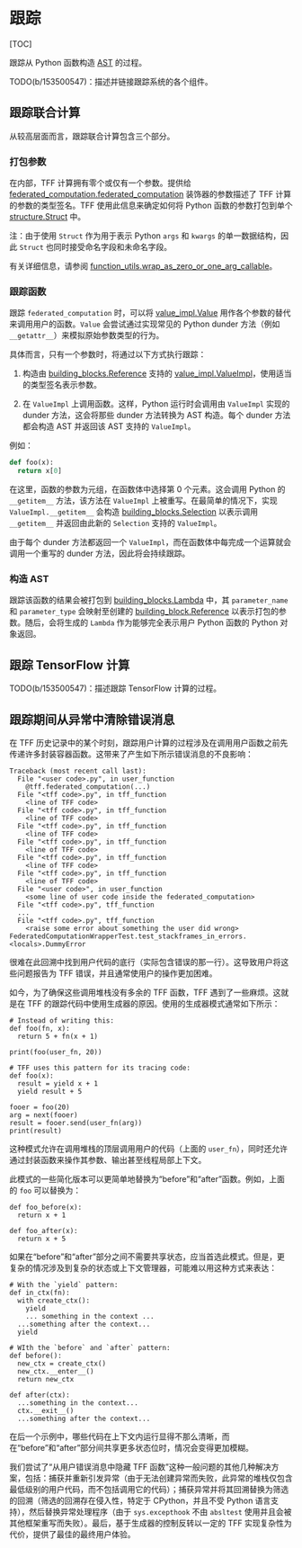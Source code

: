 # 跟踪

[TOC]

跟踪从 Python 函数构造 [AST](compilation.md#ast) 的过程。

TODO(b/153500547)：描述并链接跟踪系统的各个组件。

## 跟踪联合计算

从较高层面而言，跟踪联合计算包含三个部分。

### 打包参数

在内部，TFF 计算拥有零个或仅有一个参数。提供给 [federated_computation.federated_computation](https://github.com/tensorflow/federated/blob/main/tensorflow_federated/python/core/impl/federated_context/federated_computation.py) 装饰器的参数描述了 TFF 计算的参数的类型签名。TFF 使用此信息来确定如何将 Python 函数的参数打包到单个 [structure.Struct](https://github.com/tensorflow/federated/blob/main/tensorflow_federated/python/common_libs/structure.py) 中。

注：由于使用 `Struct` 作为用于表示 Python `args` 和 `kwargs` 的单一数据结构，因此 `Struct` 也同时接受命名字段和未命名字段。

有关详细信息，请参阅 [function_utils.wrap_as_zero_or_one_arg_callable](https://github.com/tensorflow/federated/blob/main/tensorflow_federated/python/core/impl/computation/function_utils.py)。

### 跟踪函数

跟踪 `federated_computation` 时，可以将 [value_impl.Value](https://github.com/tensorflow/federated/blob/main/tensorflow_federated/python/core/impl/federated_context/value_impl.py) 用作各个参数的替代来调用用户的函数。`Value` 会尝试通过实现常见的 Python dunder 方法（例如 `__getattr__`）来模拟原始参数类型的行为。

具体而言，只有一个参数时，将通过以下方式执行跟踪：

1. 构造由 [building_blocks.Reference](https://github.com/tensorflow/federated/blob/main/tensorflow_federated/python/core/impl/federated_context/value_impl.py) 支持的 [value_impl.ValueImpl](https://github.com/tensorflow/federated/blob/main/tensorflow_federated/python/core/impl/compiler/building_blocks.py)，使用适当的类型签名表示参数。

2. 在 `ValueImpl` 上调用函数。这样，Python 运行时会调用由 `ValueImpl` 实现的 dunder 方法，这会将那些 dunder 方法转换为 AST 构造。每个 dunder 方法都会构造 AST 并返回该 AST 支持的 `ValueImpl`。

例如：

```python
def foo(x):
  return x[0]
```

在这里，函数的参数为元组，在函数体中选择第 0 个元素。这会调用 Python 的 `__getitem__` 方法，该方法在 `ValueImpl` 上被重写。在最简单的情况下，实现 `ValueImpl.__getitem__` 会构造 [building_blocks.Selection](https://github.com/tensorflow/federated/blob/main/tensorflow_federated/python/core/impl/compiler/building_blocks.py) 以表示调用 `__getitem__` 并返回由此新的 `Selection` 支持的 `ValueImpl`。

由于每个 dunder 方法都返回一个 `ValueImpl`，而在函数体中每完成一个运算就会调用一个重写的 dunder 方法，因此将会持续跟踪。

### 构造 AST

跟踪该函数的结果会被打包到 [building_blocks.Lambda](https://github.com/tensorflow/federated/blob/main/tensorflow_federated/python/core/impl/compiler/building_blocks.py) 中，其 `parameter_name` 和 `parameter_type` 会映射至创建的 [building_block.Reference](https://github.com/tensorflow/federated/blob/main/tensorflow_federated/python/core/impl/compiler/building_blocks.py) 以表示打包的参数。随后，会将生成的 `Lambda` 作为能够完全表示用户 Python 函数的 Python 对象返回。

## 跟踪 TensorFlow 计算

TODO(b/153500547)：描述跟踪 TensorFlow 计算的过程。

## 跟踪期间从异常中清除错误消息

在 TFF 历史记录中的某个时刻，跟踪用户计算的过程涉及在调用用户函数之前先传递许多封装容器函数。这带来了产生如下所示错误消息的不良影响：

```
Traceback (most recent call last):
  File "<user code>.py", in user_function
    @tff.federated_computation(...)
  File "<tff code>.py", in tff_function
    <line of TFF code>
  File "<tff code>.py", in tff_function
    <line of TFF code>
  File "<tff code>.py", in tff_function
    <line of TFF code>
  File "<tff code>.py", in tff_function
    <line of TFF code>
  File "<tff code>.py", in tff_function
    <line of TFF code>
  File "<tff code>.py", in tff_function
    <line of TFF code>
  File "<user code>", in user_function
    <some line of user code inside the federated_computation>
  File "<tff code>.py", tff_function
  ...
  File "<tff code>.py", tff_function
    <raise some error about something the user did wrong>
FederatedComputationWrapperTest.test_stackframes_in_errors.<locals>.DummyError
```

很难在此回溯中找到用户代码的底行（实际包含错误的那一行）。这导致用户将这些问题报告为 TFF 错误，并且通常使用户的操作更加困难。

如今，为了确保这些调用堆栈没有多余的 TFF 函数，TFF 遇到了一些麻烦。这就是在 TFF 的跟踪代码中使用生成器的原因。使用的生成器模式通常如下所示：

```
# Instead of writing this:
def foo(fn, x):
  return 5 + fn(x + 1)

print(foo(user_fn, 20))

# TFF uses this pattern for its tracing code:
def foo(x):
  result = yield x + 1
  yield result + 5

fooer = foo(20)
arg = next(fooer)
result = fooer.send(user_fn(arg))
print(result)
```

这种模式允许在调用堆栈的顶层调用用户的代码（上面的 `user_fn`），同时还允许通过封装函数来操作其参数、输出甚至线程局部上下文。

此模式的一些简化版本可以更简单地替换为“before”和“after”函数。例如，上面的 `foo` 可以替换为：

```
def foo_before(x):
  return x + 1

def foo_after(x):
  return x + 5
```

如果在“before”和“after”部分之间不需要共享状态，应当首选此模式。但是，更复杂的情况涉及到复杂的状态或上下文管理器，可能难以用这种方式来表达：

```
# With the `yield` pattern:
def in_ctx(fn):
  with create_ctx():
    yield
    ... something in the context ...
  ...something after the context...
  yield

# WIth the `before` and `after` pattern:
def before():
  new_ctx = create_ctx()
  new_ctx.__enter__()
  return new_ctx

def after(ctx):
  ...something in the context...
  ctx.__exit__()
  ...something after the context...
```

在后一个示例中，哪些代码在上下文内运行显得不那么清晰，而在“before”和“after”部分间共享更多状态位时，情况会变得更加模糊。

我们尝试了“从用户错误消息中隐藏 TFF 函数”这种一般问题的其他几种解决方案，包括：捕获并重新引发异常（由于无法创建异常而失败，此异常的堆栈仅包含最低级别的用户代码，而不包括调用它的代码）；捕获异常并将其回溯替换为筛选的回溯（筛选的回溯存在侵入性，特定于 CPython，并且不受 Python 语言支持），然后替换异常处理程序（由于 `sys.excepthook` 不由 `absltest` 使用并且会被其他框架重写而失败）。最后，基于生成器的控制反转以一定的 TFF 实现复杂性为代价，提供了最佳的最终用户体验。
